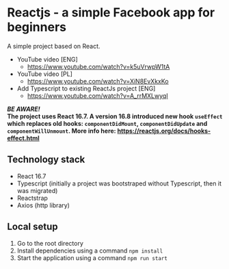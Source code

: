 # Reactjs - a simple Facebook app for beginners
A simple project based on React.

- YouTube video [ENG]
    - https://www.youtube.com/watch?v=k5uVrwpW1tA
- YouTube video [PL]
    - https://www.youtube.com/watch?v=XiN8EvXkxKo
- Add Typescript to existing ReactJs project [ENG]
    - https://www.youtube.com/watch?v=A_rrMXLwyqI
  
***BE AWARE!***   
**The project uses React 16.7. A version 16.8 introduced new hook ``useEffect`` which replaces old hooks: ``componentDidMount``, ``componentDidUpdate`` and ``componentWillUnmount``. More info here: https://reactjs.org/docs/hooks-effect.html**  
  

## Technology stack
- React 16.7
- Typescript (initially a project was bootstraped without Typescript, then it was migrated)
- Reactstrap
- Axios (http library)

## Local setup
1. Go to the root directory
2. Install dependencies using a command ``npm install``
3. Start the application using a command ``npm run start``
